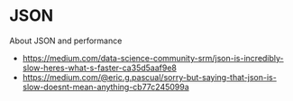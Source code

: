 # JSON

About JSON and performance
- https://medium.com/data-science-community-srm/json-is-incredibly-slow-heres-what-s-faster-ca35d5aaf9e8
- https://medium.com/@eric.g.pascual/sorry-but-saying-that-json-is-slow-doesnt-mean-anything-cb77c245099a
